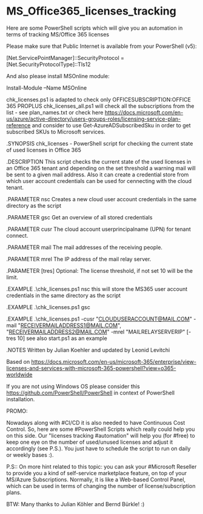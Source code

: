 # MS_Office365_licenses_tracking
Here are some PowerShell scripts which will give you an automation in terms of tracking MS/Office 365 licenses 

Please make sure that Public Internet is available from your PowerShell (v5):

[Net.ServicePointManager]::SecurityProtocol = [Net.SecurityProtocolType]::Tls12

And also please install MSOnline module:

Install-Module –Name MSOnline

chk_licenses.ps1 is adapted to check only OFFICESUBSCRIPTION:OFFICE 365 PROPLUS
chk_licenses_all.ps1 will check all the subscriptions from the list - see plan_names.txt or check here https://docs.microsoft.com/en-us/azure/active-directory/users-groups-roles/licensing-service-plan-reference and consider to use Get-AzureADSubscribedSku in order to get subscribed SKUs to Microsoft services.

.SYNOPSIS
chk_licenses - PowerShell script for checking the current state of used licenses in Office 365

.DESCRIPTION 
This script checks the current state of the used licenses in an Office 365 tenant and depending on the set threshold a warning mail will be sent to a given mail address. Also it can create a credential store from which user account credentials can be used for cennecting with the cloud tenant.

.PARAMETER nsc
Creates a new cloud user account credentials in the same directory as the script

.PARAMETER gsc
Get an overview of all stored credentials

.PARAMETER cusr 
The cloud account userprincipalname (UPN) for tenant connect.

.PARAMETER mail 
The mail addresses of the receiving people.

.PARAMETER mrel 
The IP address of the mail relay server.

.PARAMETER [tres]
Optional: The license threshold, if not set 10 will be the limit.

.EXAMPLE
.\chk_licenses.ps1 nsc 
this will store the MS365 user account credentials in the same directory as the script


.EXAMPLE
.\chk_licenses.ps1 gsc

.EXAMPLE
.\chk_licenses.ps1 -cusr "CLOUDUSERACCOUNT@MAIL.COM" -mail "RECEIVERMAILADDRESS1@MAIL.COM", "RECEIVERMAILADDRESS2@MAIL.COM" -mrel "MAILRELAYSERVERIP" [-tres 10]
see also start.ps1 as an example


.NOTES
Written by Julian Koehler and updated by Leonid Levitchi

Based on https://docs.microsoft.com/en-us/microsoft-365/enterprise/view-licenses-and-services-with-microsoft-365-powershell?view=o365-worldwide

If you are not using Windows OS please consider this https://github.com/PowerShell/PowerShell in context of PowerShell installation.


PROMO:

Nowadays along with #CI/CD it is also needed to have Continuous Cost Control. So, here are some #PowerShell Scripts which really could help you on this side.
Our "licenses tracking #automation" will help you (for #free) to keep one eye on the number of used/unused licenses and adjust it accordingly (see P.S.). You just have to schedule the script to run on daily or weekly bases :).

P.S:: On more hint related to this topic: you can ask your #Microsoft Reseller to provide you a kind of self-service marketplace feature, on top of your MS/Azure Subscriptions. Normally, it is like a Web-based Control Panel, which can be used in terms of changing the number of license/subscription plans.

BTW: Many thanks to Julian Köhler and Bernd Bürkle! :)

